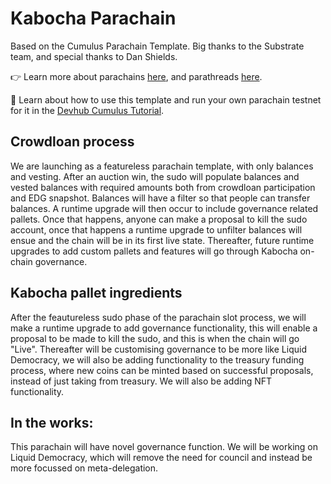 # Kabocha Parachain 

Based on the Cumulus Parachain Template. Big thanks to the Substrate team, and special thanks to Dan Shields. 

👉 Learn more about parachains [here](https://wiki.polkadot.network/docs/learn-parachains), and
parathreads [here](https://wiki.polkadot.network/docs/learn-parathreads).

🧙 Learn about how to use this template and run your own parachain testnet for it in the
[Devhub Cumulus Tutorial](https://docs.substrate.io/tutorials/v3/cumulus/start-relay/).

## Crowdloan process 

We are launching as a featureless parachain template, with only balances and vesting. After an auction win, the sudo will populate balances and vested balances with required amounts both from crowdloan participation and EDG snapshot. Balances will have a filter so that people can transfer balances. A runtime upgrade will then occur to include governance related pallets. Once that happens, anyone can make a proposal to kill the sudo account, once that happens a runtime upgrade to unfilter balances will ensue and the chain will be in its first live state. Thereafter, future runtime upgrades to add custom pallets and features will go through Kabocha on-chain governance.

## Kabocha pallet ingredients 

After the feautureless sudo phase of the parachain slot process, we will make a runtime upgrade to add governance functionality, this will enable a proposal to be made to kill the sudo, and this is when the chain will go "Live". Thereafter will be customising governance to be more like Liquid Democracy, we will also be adding functionality to the treasury funding process, where new coins can be minted based on successful proposals, instead of just taking from treasury. We will also be adding NFT functionality. 
## In the works:
This parachain will have novel governance function. We will be working on Liquid Democracy, which will remove the need for council and instead be more focussed on meta-delegation.
